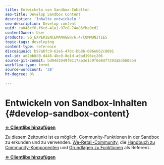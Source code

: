 ```yaml
---
title: Entwickeln von Sandbox-Inhalten
seo-title: Develop Sandbox Content
description: 'Inhalte entwickeln '
seo-description: Develop content
uuid: ca046cf8-f6cd-41a1-97c8-74a86fbe9cd2
contentOwner: User
products: SG_EXPERIENCEMANAGER/6.4/COMMUNITIES
topic-tags: developing
content-type: reference
discoiquuid: b97abfc9-62e6-470c-bb86-086e662c8091
exl-id: ad2bb8d0-d446-4bc0-8e1d-a0ad196cc206
source-git-commit: bd94d3949f0117aa3e1c9f0e84f7293a5d6b03b4
workflow-type: tm+mt
source-wordcount: '38'
ht-degree: 0%

---
```


# Entwickeln von Sandbox-Inhalten {#develop-sandbox-content}

**[⇐ Clientlibs hinzufügen](add-clientlibs.md)**

Zu diesem Zeitpunkt ist es möglich, Community-Funktionen in der Sandbox zu erkunden und zu verwenden. [We-Retail-Community](../../help/sites-developing/we-retail.md), die [Handbuch zu Community-Komponenten](components-guide.md) und [Grundlagen zu Funktionen](essentials.md) als Referenz.

**[⇐ Clientlibs hinzufügen](add-clientlibs.md)**
